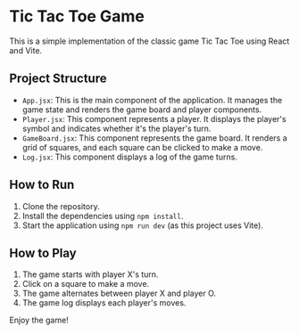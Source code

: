 # Tic Tac Toe Game

This is a simple implementation of the classic game Tic Tac Toe using React and Vite.

## Project Structure

- `App.jsx`: This is the main component of the application. It manages the game state and renders the game board and player components.
- `Player.jsx`: This component represents a player. It displays the player's symbol and indicates whether it's the player's turn.
- `GameBoard.jsx`: This component represents the game board. It renders a grid of squares, and each square can be clicked to make a move.
- `Log.jsx`: This component displays a log of the game turns.

## How to Run

1. Clone the repository.
2. Install the dependencies using `npm install`.
3. Start the application using `npm run dev` (as this project uses Vite).

## How to Play

1. The game starts with player X's turn.
2. Click on a square to make a move.
3. The game alternates between player X and player O.
4. The game log displays each player's moves.

Enjoy the game!
